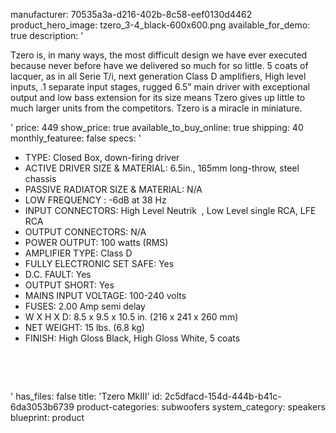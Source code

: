 manufacturer: 70535a3a-d216-402b-8c58-eef0130d4462
product_hero_image: tzero_3-4_black-600x600.png
available_for_demo: true
description: '<p>Tzero is, in many ways, the most difficult design we have ever executed because never before have we delivered so much for so little. 5 coats of lacquer, as in all Serie T/i, next generation Class D amplifiers, High level inputs, .1 separate input stages, rugged 6.5” main driver with exceptional output and low bass extension for its size means Tzero gives up little to much larger units from the competitors. Tzero is a miracle in miniature.</p>'
price: 449
show_price: true
available_to_buy_online: true
shipping: 40
monthly_featuree: false
specs: '<ul><li>TYPE: Closed Box, down-firing driver<br></li><li>ACTIVE DRIVER SIZE &amp; MATERIAL: 6.5in., 165mm long-throw, steel chassis<br></li><li>PASSIVE RADIATOR SIZE &amp; MATERIAL: N/A<br></li><li>LOW FREQUENCY : -6dB at 38 Hz<br></li><li>INPUT CONNECTORS: High Level Neutrik &nbsp;, Low Level single RCA, LFE RCA<br></li><li>OUTPUT CONNECTORS: N/A<br></li><li>POWER OUTPUT: 100 watts (RMS)<br></li><li>AMPLIFIER TYPE: Class D<br></li><li>FULLY ELECTRONIC SET SAFE: Yes<br></li><li>D.C. FAULT: Yes<br></li><li>OUTPUT SHORT: Yes<br></li><li>MAINS INPUT VOLTAGE: 100-240 volts<br></li><li>FUSES: 2.00 Amp semi delay<br></li><li>W X H X D: 8.5 x 9.5 x 10.5 in. (216 x 241 x 260 mm)<br></li><li>NET WEIGHT: 15 lbs. (6.8 kg)<br></li><li>FINISH: High Gloss Black, High Gloss White, 5 coats<br></li></ul><p><br></p><p><br></p>'
has_files: false
title: 'Tzero MkIII'
id: 2c5dfacd-154d-444b-b41c-6da3053b6739
product-categories: subwoofers
system_category: speakers
blueprint: product
